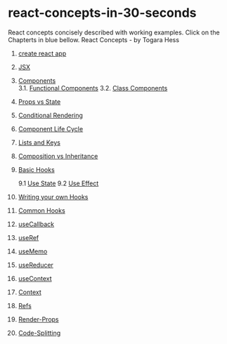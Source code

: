 # react-concepts-in-30-seconds

React concepts concisely described with working examples.
Click on the Chapterts in blue bellow.
React Concepts - by Togara Hess

1.  [create react app](create-react-app.md)
2.  [JSX](JSX.md)
3.  [Components](Components.md)  
    3.1. [Functional Components](components-functional-components.md)
    3.2. [Class Components](components-class-components.md)
4.  [Props vs State](Props-vs-State.md)
5.  [Conditional Rendering](Conditional-Rendering.md)
6.  [Component Life Cycle](Component-Life-Cycle.md)
7.  [Lists and Keys](Lists-and-Keys.md)
8.  [Composition vs Inheritance](Composition-vs-Inheritance.md)
9.  [Basic Hooks](Basic-Hooks.md)

    9.1 [ Use State](Basic-Hooks-Use-State.md)
    9.2 [Use Effect](Basic-Hooks-Use-Effect.md)

10. [Writing your own Hooks](Wriring-your-own-Hooks.md)
11. [Common Hooks](Common-Hooks.md)
12. [useCallback](useCallback.md)
13. [useRef](useRef.md)
14. [useMemo](useMemo.md)
15. [useReducer](useReducer.md)
16. [useContext](useContext.md)
17. [Context](Context.md)
18. [Refs](Refs.md)
19. [Render-Props](Render-Props.md)
20. [Code-Splitting](Code-Splitting.md)
